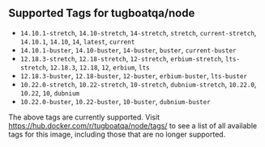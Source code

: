 ## Supported Tags for tugboatqa/node

* `14.10.1-stretch`, `14.10-stretch`, `14-stretch`, `stretch`, `current-stretch`, `14.10.1`, `14.10`, `14`, `latest`, `current`
* `14.10.1-buster`, `14.10-buster`, `14-buster`, `buster`, `current-buster`
* `12.18.3-stretch`, `12.18-stretch`, `12-stretch`, `erbium-stretch`, `lts-stretch`, `12.18.3`, `12.18`, `12`, `erbium`, `lts`
* `12.18.3-buster`, `12.18-buster`, `12-buster`, `erbium-buster`, `lts-buster`
* `10.22.0-stretch`, `10.22-stretch`, `10-stretch`, `dubnium-stretch`, `10.22.0`, `10.22`, `10`, `dubnium`
* `10.22.0-buster`, `10.22-buster`, `10-buster`, `dubnium-buster`

The above tags are currently supported. Visit https://hub.docker.com/r/tugboatqa/node/tags/ to see a list of all available tags for this image, including those that are no longer supported.
